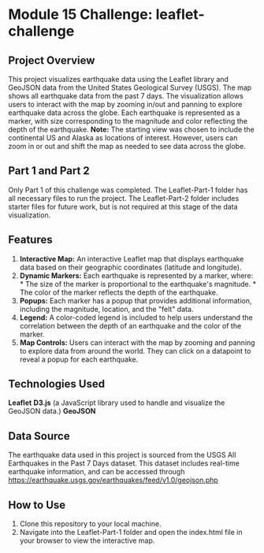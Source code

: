 # Module 15 Challenge: leaflet-challenge

## Project Overview
This project visualizes earthquake data using the Leaflet library and GeoJSON data from the United States Geological Survey (USGS). The map shows all earthquake data from the past 7 days. The visualization allows users to interact with the map by zooming in/out and panning to explore earthquake data across the globe. Each earthquake is represented as a marker, with size corresponding to the magnitude and color reflecting the depth of the earthquake. **Note:** The starting view was chosen to include the continental US and Alaska as locations of interest. However, users can zoom in or out and shift the map as needed to see data across the globe.

## Part 1 and Part 2
Only Part 1 of this challenge was completed. The Leaflet-Part-1 folder has all necessary files to run the project. The Leaflet-Part-2 folder includes starter files for future work, but is not required at this stage of the data visualization.

## Features
1. **Interactive Map:** An interactive Leaflet map that displays earthquake data based on their geographic coordinates (latitude and longitude).
2.  **Dynamic Markers:** Each earthquake is represented by a marker, where:
        *  The size of the marker is proportional to the earthquake's magnitude.
        * The color of the marker reflects the depth of the earthquake.
3.  **Popups:** Each marker has a popup that provides additional information, including the magnitude, location, and the "felt" data.
4.  **Legend:** A color-coded legend is included to help users understand the correlation between the depth of an earthquake and the color of the marker.
5.  **Map Controls:** Users can interact with the map by zooming and panning to explore data from around the world. They can click on a datapoint to reveal a popup for each earthquake.

## Technologies Used
 **Leaflet**
 **D3.js** (a JavaScript library used to handle and visualize the GeoJSON data.)
 **GeoJSON**

## Data Source
The earthquake data used in this project is sourced from the USGS All Earthquakes in the Past 7 Days dataset. This dataset includes real-time earthquake information, and can be accessed through https://earthquake.usgs.gov/earthquakes/feed/v1.0/geojson.php

## How to Use
1. Clone this repository to your local machine.
2. Navigate into the Leaflet-Part-1 folder and open the index.html file in your browser to view the interactive map. 